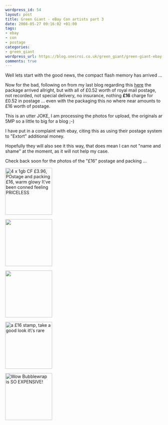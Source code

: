 ```yaml
--- 
wordpress_id: 54
layout: post
title: Green Giant - eBay Con artists part 3
date: 2008-05-27 09:16:02 +01:00
tags: 
- ebay
- con
- postage
categories: 
- green_giant
wordpress_url: https://blog.oneiroi.co.uk/green_giant/green-giant-ebay-con-artists-part-3
comments: true
---
```

<p>Well lets start with the good news, the compact flash memory has arrived ...</p>
<p>Now for the bad, following on from my last blog regarding this <a href="https://blog.oneiroi.co.uk/hacking/green-giant-ebay-con-artists-part-2">here</a> the package arrived allright, but with all of £0.52 worth of royal mail postage, not recorded, not special delivery, no insurance, nothing <strong>£16</strong> charge for £0.52 in postage ... even with the packaging this no where near amounts to £16 worth of postage.</p>
<p>This is an utter JOKE, I am processing the photos for upload, the originals ar 5MP so a little to big for a blog ;-)</p>
<p>I have put in a complaint with ebay, citing this as using their postage system to "Extort" additional money.</p>
<p>Hopefully they will also see it this way, that does mean I can not "name and shame" at the moment, as it will not help my case.</p>
<p>Check back soon for the photos of the "£16" postage and packing ...</p>

<a href='https://blog.oneiroi.co.uk/uploads/2008/05/27052008086.jpg'><img src="https://blog.oneiroi.co.uk/uploads/2008/05/27052008086-150x150.jpg" alt="4 x 1gb CF £3.96, POstage and packing £16, warm glowy I\&#039;ve been conned feeling PRICELESS" title="27052008086" width="150" height="150" class="alignnone size-thumbnail wp-image-56" /></a>

<a href='https://blog.oneiroi.co.uk/uploads/2008/05/27052008082.jpg'><img src="https://blog.oneiroi.co.uk/uploads/2008/05/27052008082-150x150.jpg" alt="" title="27052008082" width="150" height="150" class="alignnone size-thumbnail wp-image-57" /></a>

<a href='https://blog.oneiroi.co.uk/uploads/2008/05/27052008083.jpg'><img src="https://blog.oneiroi.co.uk/uploads/2008/05/27052008083-150x150.jpg" alt="" title="27052008083" width="150" height="150" class="alignnone size-thumbnail wp-image-58" /></a>

<a href='https://blog.oneiroi.co.uk/uploads/2008/05/27052008084.jpg'><img src="https://blog.oneiroi.co.uk/uploads/2008/05/27052008084-150x150.jpg" alt="a £16 stamp, take a good look it\&#039;s rare" title="27052008084" width="150" height="150" class="alignnone size-thumbnail wp-image-59" /></a>

<a href='https://blog.oneiroi.co.uk/uploads/2008/05/27052008085.jpg'><img src="https://blog.oneiroi.co.uk/uploads/2008/05/27052008085-150x150.jpg" alt="Wow Bubblewrap is SO EXPENSIVE!" title="27052008085" width="150" height="150" class="alignnone size-thumbnail wp-image-60" /></a>
